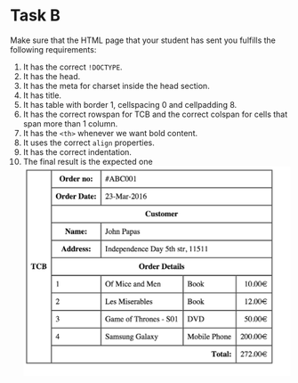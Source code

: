 # Task B

Make sure that the HTML page that your student has sent you fulfills the following requirements:

1. It has the correct `!DOCTYPE`.
2. It has the head.
3. It has the meta for charset inside the head section.
4. It has title.
5. It has table with border 1, cellspacing 0 and cellpadding 8.
6. It has the correct rowspan for TCB and the correct colspan for cells that span more than 1 column.
7. It has the `<th>` whenever we want bold content.
8. It uses the correct `align` properties.
9. It has the correct indentation.
10. The final result is the expected one
![./images/Paragraph text on wide window](./images/task-with-tables.png)
